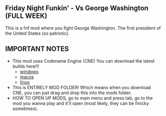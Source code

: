 ## Friday Night Funkin' - Vs George Washington (FULL WEEK)
This is a fnf mod where you fight George Washington. The first president of the United States (so patriotic).

## IMPORTANT NOTES
- This mod uses Codename Engine (CNE) You can download the latest builds here!!!
  - [windows](https://www.tinyurl.com/cne-download-windows)
  - [macos](https://www.tinyurl.com/cne-download-macos)
  - [linux](https://www.tinyurl.com/cne-download-linux)
- This is ENTIRELY MOD FOLDER! Which means when you download CNE, you can just drag and drop this into the mods folder.
- HOW TO OPEN UP MODS, go to main menu and press tab, go to the mod you wanna play and it'll open (most likely, they can be finicky sometimes).
